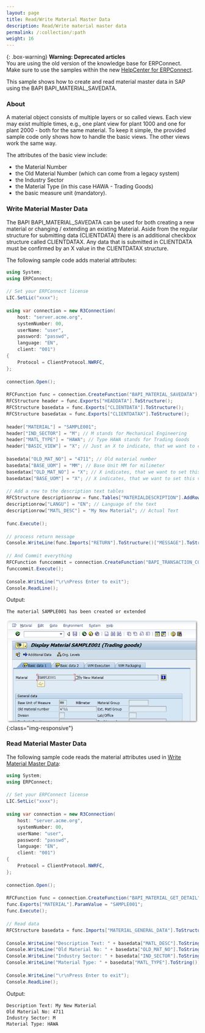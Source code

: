 ```yaml
---
layout: page
title: Read/Write Material Master Data
description: Read/Write material master data
permalink: /:collection/:path
weight: 16
---
```


{: .box-warning}
**Warning: Deprecated articles** <br>
You are using the old version of the knowledge base for ERPConnect.<br>
Make sure to use the samples within the new [HelpCenter for ERPConnect](https://helpcenter.theobald-software.com/erpconnect/samples).

This sample shows how to create and read material master data in SAP using the BAPI BAPI_MATERIAL_SAVEDATA. 

### About

A material object consists of multiple layers or so called views. 
Each view may exist multiple times, e.g., one plant view for plant 1000 and one for plant 2000 - both for the same material. 
To keep it simple, the provided sample code only shows how to handle the basic views. The other views work the same way. 

The attributes of the basic view include:
- the Material Number
- the Old Material Number (which can come from a legacy system)
- the Industry Sector 
- the Material Type (in this case HAWA - Trading Goods)
- the basic measure unit (mandatory).

### Write Material Master Data

The BAPI BAPI_MATERIAL_SAVEDATA can be used for both creating a new material or changing / extending an existing Material. 
Aside from the regular structure for submitting data (CLIENTDATA) there is an additional checkbox structure called CLIENTDATAX. 
Any data that is submitted in CLIENTDATA must be confirmed by an X value in the CLIENTDATAX structure.

The following sample code adds material attributes:

```csharp
using System;
using ERPConnect;

// Set your ERPConnect license
LIC.SetLic("xxxx");

using var connection = new R3Connection(
    host: "server.acme.org",
    systemNumber: 00,
    userName: "user",
    password: "passwd",
    language: "EN",
    client: "001")
{
    Protocol = ClientProtocol.NWRFC,
};

connection.Open();
 
RFCFunction func = connection.CreateFunction("BAPI_MATERIAL_SAVEDATA");
RFCStructure header = func.Exports["HEADDATA"].ToStructure();
RFCStructure basedata = func.Exports["CLIENTDATA"].ToStructure();
RFCStructure basedatax = func.Exports["CLIENTDATAX"].ToStructure();
 
header["MATERIAL"] = "SAMPLE001";
header["IND_SECTOR"] = "M"; // M stands for Mechanical Engineering
header["MATL_TYPE"] = "HAWA"; // Type HAWA stands for Trading Goods
header["BASIC_VIEW"] = "X"; // Just an X to indicate, that we want to create the basic view
 
basedata["OLD_MAT_NO"] = "4711"; // Old material number
basedata["BASE_UOM"] = "MM"; // Base Unit MM for milimeter
basedatax["OLD_MAT_NO"] = "X"; // X indicates, that we want to set this value
basedatax["BASE_UOM"] = "X"; // X indicates, that we want to set this value
 
// Add a row to the description text tables
RFCStructure descriptionrow = func.Tables["MATERIALDESCRIPTION"].AddRow();
descriptionrow["LANGU"] = "EN"; // Language of the text
descriptionrow["MATL_DESC"] = "My New Material"; // Actual Text
 
func.Execute();
 
// process return message
Console.WriteLine(func.Imports["RETURN"].ToStructure()["MESSAGE"].ToString());
 
// And Commit everything
RFCFunction funccommit = connection.CreateFunction("BAPI_TRANSACTION_COMMIT");
funccommit.Execute();
 
Console.WriteLine("\r\nPress Enter to exit");
Console.ReadLine();
```

Output:

```
The material SAMPLE001 has been created or extended
```

![Material-Sample-002](/img/contents/Material-Sample-002.png){:class="img-responsive"}

### Read Material Master Data

The following sample code reads the material attributes used in [Write Material Master Data](#write-material-master-data):

```csharp
using System;
using ERPConnect;

// Set your ERPConnect license
LIC.SetLic("xxxx");

using var connection = new R3Connection(
    host: "server.acme.org",
    systemNumber: 00,
    userName: "user",
    password: "passwd",
    language: "EN",
    client: "001")
{
    Protocol = ClientProtocol.NWRFC,
};

connection.Open();
 
RFCFunction func = connection.CreateFunction("BAPI_MATERIAL_GET_DETAIL");
func.Exports["MATERIAL"].ParamValue = "SAMPLE001";
func.Execute();

// Read data
RFCStructure basedata = func.Imports["MATERIAL_GENERAL_DATA"].ToStructure();
 
Console.WriteLine("Description Text: " + basedata["MATL_DESC"].ToString());
Console.WriteLine("Old Material No: " + basedata["OLD_MAT_NO"].ToString());
Console.WriteLine("Industry Sector: " + basedata["IND_SECTOR"].ToString());
Console.WriteLine("Material Type: " + basedata["MATL_TYPE"].ToString());
 
Console.WriteLine("\r\nPress Enter to exit");
Console.ReadLine();
```

Output:

```
Description Text: My New Material
Old Material No: 4711
Industry Sector: M
Material Type: HAWA
```
